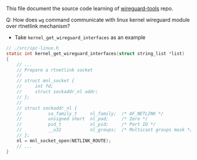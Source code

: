 This file document the source code learning of [wireguard-tools](https://git.zx2c4.com/wireguard-tools/about/) repo.


Q: How does `wg` command communicate with linux kernel wireguard module over rtnetlink mechanism?

- Take `kernel_get_wireguard_interfaces` as an example

``` C
// ./src/ipc-linux.h
static int kernel_get_wireguard_interfaces(struct string_list *list)
{
    // ...
    // Prepare a rtnetlink socket
    //
    // struct mnl_socket {
    //     int fd;
    //     struct sockaddr_nl addr;
    // };
    //
    // struct sockaddr_nl {
    //          sa_family_t     nl_family;  /* AF_NETLINK */
    //          unsigned short  nl_pad;     /* Zero */
    //          pid_t           nl_pid;     /* Port ID */
    //          __u32           nl_groups;  /* Multicast groups mask */
    // };
    nl = mnl_socket_open(NETLINK_ROUTE);
    // ...
}
```
